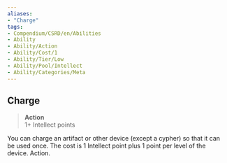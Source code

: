```yaml
---
aliases:
- "Charge"
tags:
- Compendium/CSRD/en/Abilities
- Ability
- Ability/Action
- Ability/Cost/1
- Ability/Tier/Low
- Ability/Pool/Intellect
- Ability/Categories/Meta
---
```


  
## Charge  
>**Action**  
>1+ Intellect points
  
You can charge an artifact or other device (except a cypher) so that it can be used once. The cost is 1 Intellect point plus 1 point per level of the device. Action.